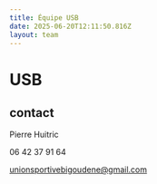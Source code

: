 ```yaml
---
title: Équipe USB
date: 2025-06-20T12:11:50.816Z
layout: team
---
```


# USB



## contact 

Pierre Huitric 

06 42 37 91 64

unionsportivebigoudene@gmail.com


